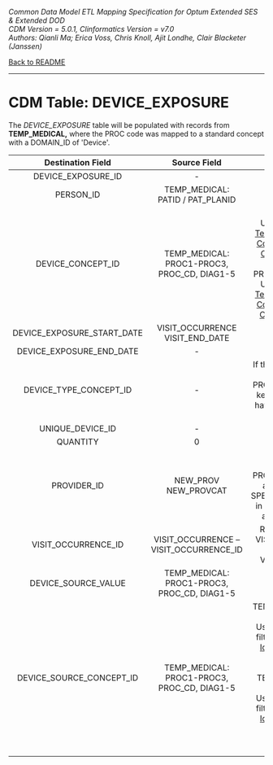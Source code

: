 *Common Data Model ETL Mapping Specification for Optum Extended SES & Extended DOD* 
<br>*CDM Version = 5.0.1, Clinformatics Version = v7.0*
<br>*Authors: Qianli Ma; Erica Voss, Chris Knoll, Ajit Londhe, Clair Blacketer (Janssen)*

[Back to README](README.md)

---

# CDM Table: DEVICE_EXPOSURE

The *DEVICE_EXPOSURE* table will be populated with records from
**TEMP_MEDICAL,** where the PROC code was mapped to a standard concept
with a DOMAIN_ID of 'Device'.

<a name="table-mappings-device-exposure"></a>

**Destination Field**|**Source Field**|**Applied Rule**|**Comment**
:-----:|:-----:|:-----:|:-----:
DEVICE_EXPOSURE_ID|-|System Generated| 
PERSON_ID|TEMP_MEDICAL:<br>PATID / PAT_PLANID| | 
DEVICE_CONCEPT_ID|TEMP_MEDICAL:<br>PROC1-PROC3, PROC_CD, DIAG1-5|DIAG1-DIAG5:<br>Use [Source to Standard Terminology](code_snippets.md#source-to-standard-terminology) and filter with [Concept Ids from Medical Claims Diagnosis Fields](code_snippets.md#from-medical-claims-diagnosis-fields)<br><br>PROC1-PROC3, PROC_CD:<br>Use [Source to Standard Terminology](code_snippets.md#source-to-standard-terminology) and filter with [Concept Ids from Medical Claims Procedure Fields](code_snippets.md#from-medical-claims-procedure-fields)<br>| 
DEVICE_EXPOSURE_START_DATE|VISIT_OCCURRENCE VISIT_END_DATE| | 
DEVICE_EXPOSURE_END_DATE|-| | 
DEVICE_TYPE_CONCEPT_ID|-|If the record is coming from another table, like the PROCEDURE_OCCURENCE, keep the types that would have been assigned in that table.| 
UNIQUE_DEVICE_ID|-| | 
QUANTITY|0| | 
PROVIDER_ID|NEW_PROV<br>NEW_PROVCAT|Map NEW_PROV<br>to PROVIDER_SOURCE_VALUE and NEW_PROVCAT to<br>SPECIALTY_SOURCE_VALUE in Provider table to extract associated Provider ID.| 
VISIT_OCCURRENCE_ID|VISIT_OCCURRENCE –VISIT_OCCURRENCE_ID|Refer to logic in building VISIT_OCCURRENCE table for linking with VISIT_OCCURRENCE_ID| 
DEVICE_SOURCE_VALUE|TEMP_MEDICAL:<br>PROC1-PROC3, PROC_CD, DIAG1-5| | 
DEVICE_SOURCE_CONCEPT_ID|TEMP_MEDICAL:<br>PROC1-PROC3, PROC_CD, DIAG1-5|TEMP_MEDICAL (PROC1-3 & PROC_CD):<br>Use [Source to Source](code_snippets.md#source-to-source) and filter with [Source Concept Ids from Medical Claims Procedure Fields](code_snippets.md#from-medical-claims-procedure-fields-2)<br><br>TEMP_MEDICAL (DIAG1-DIAG5):<br>Use [Source to Source](code_snippets.md#source-to-source) and filter with [Source Concept Ids from Medical Claims Diagnosis Fields](code_snippets.md#from-medical-claims-diagnosis-fields-2)<br><br><br>|Use the code in [Source to Source](code_snippets.md#source-to-source)
